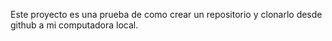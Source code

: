 Este proyecto es una prueba de como crear un repositorio y clonarlo desde github a mi computadora local.